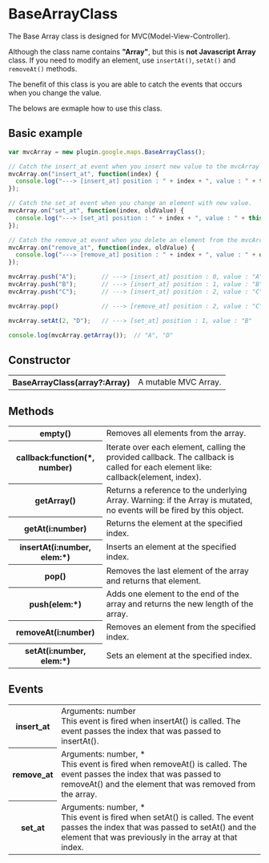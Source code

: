 # BaseArrayClass

The Base Array class is designed for MVC(Model-View-Controller).

Although the class name contains **"Array"**, but this is **not Javascript Array** class.
If you need to modify an element, use `insertAt()`, `setAt()` and `removeAt()` methods.

The benefit of this class is you are able to catch the events that occurs when you change the value.

The belows are exmaple how to use this class.

## Basic example

```js
var mvcArray = new plugin.google.maps.BaseArrayClass();

// Catch the insert_at event when you insert new value to the mvcArray each time.
mvcArray.on("insert_at", function(index) {
  console.log("---> [insert_at] position : " + index + ", value : " + this.getAt(index));
});

// Catch the set_at event when you change an element with new value.
mvcArray.on("set_at", function(index, oldValue) {
  console.log("---> [set_at] position : " + index + ", value : " + this.getAt(index));
});

// Catch the remove_at event when you delete an element from the mvcArray each time.
mvcArray.on("remove_at", function(index, oldValue) {
  console.log("---> [remove_at] position : " + index + ", value : " + oldValue);
});

mvcArray.push("A");       // ---> [insert_at] position : 0, value : "A"
mvcArray.push("B");       // ---> [insert_at] position : 1, value : "B"
mvcArray.push("C");       // ---> [insert_at] position : 2, value : "C"

mvcArray.pop()            // ---> [remove_at] position : 2, value : "C"

mvcArray.setAt(2, "D");   // ---> [set_at] position : 1, value : "B"

console.log(mvcArray.getArray());  // "A", "D"
```


## Constructor

<table>
    <tr>
        <th>BaseArrayClass(array?:Array)</th>
        <td>A mutable MVC Array.</td>
    </tr>
</table>

## Methods

<table>
    <tr>
        <th>empty()</th>
        <td>Removes all elements from the array.</td>
    </tr>
    <tr>
        <th>callback:function(*, number)</th>
        <td>Iterate over each element, calling the provided callback. The callback is called for each element like: callback(element, index).</td>
    </tr>
    <tr>
        <th>getArray()</th>
        <td>Returns a reference to the underlying Array. Warning: if the Array is mutated, no events will be fired by this object.</td>
    </tr>
    <tr>
        <th>getAt(i:number)</th>
        <td>Returns the element at the specified index.</td>
    </tr>
    <tr>
        <th>insertAt(i:number, elem:*)</th>
        <td>Inserts an element at the specified index.</td>
    </tr>
    <tr>
        <th>pop()</th>
        <td>Removes the last element of the array and returns that element.</td>
    </tr>
    <tr>
        <th>push(elem:*)</th>
        <td>Adds one element to the end of the array and returns the new length of the array.</td>
    </tr>
    <tr>
        <th>removeAt(i:number)</th>
        <td>Removes an element from the specified index.</td>
    </tr>
    <tr>
        <th>setAt(i:number, elem:*)</th>
        <td>Sets an element at the specified index.</td>
    </tr>
</table>


## Events

<table>
    <tr>
        <th>insert_at</th>
        <td><div class="arguments">Arguments:  number</div>
This event is fired when <span class="highlight">insertAt()</span> is called. The event passes the index that was passed to <span class="highlight">insertAt()</span>.</td>
    </tr>
    <tr>
        <th>remove_at</th>
        <td><div class="arguments">Arguments:  number, *</div>
This event is fired when <span class="highlight">removeAt()</span> is called. The event passes the index that was passed to <span class="highlight">removeAt()</span> and the element that was removed from the array.</td>
    </tr>
    <tr>
        <th>set_at</th>
        <td><div class="arguments">Arguments:  number, *</div>
This event is fired when <span class="highlight">setAt()</span> is called. The event passes the index that was passed to <span class="highlight">setAt()</span> and the element that was previously in the array at that index.</td>
    </tr>
</table>
